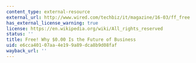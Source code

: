 ```yaml
---
content_type: external-resource
external_url: http://www.wired.com/techbiz/it/magazine/16-03/ff_free
has_external_license_warning: true
license: https://en.wikipedia.org/wiki/All_rights_reserved
status: ''
title: Free! Why $0.00 Is the Future of Business
uid: e6cca401-07aa-4e19-9a89-dca8b9d08faf
wayback_url: ''
---
```

